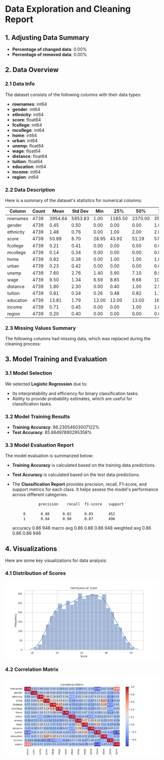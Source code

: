 # Data Exploration and Cleaning Report

## 1. Adjusting Data Summary
- **Percentage of changed data**: 0.00%
- **Percentage of removed data**: 0.00%

## 2. Data Overview

### 2.1 Data Info
The dataset consists of the following columns with their data types:

- **rownames**: int64
- **gender**: int64
- **ethnicity**: int64
- **score**: float64
- **fcollege**: int64
- **mcollege**: int64
- **home**: int64
- **urban**: int64
- **unemp**: float64
- **wage**: float64
- **distance**: float64
- **tuition**: float64
- **education**: int64
- **income**: int64
- **region**: int64

### 2.2 Data Description
Here is a summary of the dataset's statistics for numerical columns:

| Column    | Count  | Mean      | Std Dev   | Min   | 25%    | 50%    | 75%    | Max   |
|-----------|--------|-----------|-----------|-------|--------|--------|--------|-------|
| rownames | 4739 | 3954.64 | 5953.83 | 1.00 | 1185.50 | 2370.00 | 3554.50 | 37810.00 |
| gender | 4739 | 0.45 | 0.50 | 0.00 | 0.00 | 0.00 | 1.00 | 1.00 |
| ethnicity | 4739 | 1.48 | 0.76 | 0.00 | 1.00 | 2.00 | 2.00 | 2.00 |
| score | 4739 | 50.89 | 8.70 | 28.95 | 43.92 | 51.19 | 57.77 | 72.81 |
| fcollege | 4739 | 0.21 | 0.41 | 0.00 | 0.00 | 0.00 | 0.00 | 1.00 |
| mcollege | 4739 | 0.14 | 0.34 | 0.00 | 0.00 | 0.00 | 0.00 | 1.00 |
| home | 4739 | 0.82 | 0.38 | 0.00 | 1.00 | 1.00 | 1.00 | 1.00 |
| urban | 4739 | 0.23 | 0.42 | 0.00 | 0.00 | 0.00 | 0.00 | 1.00 |
| unemp | 4739 | 7.60 | 2.76 | 1.40 | 5.90 | 7.10 | 8.90 | 24.90 |
| wage | 4739 | 9.50 | 1.34 | 6.59 | 8.85 | 9.68 | 10.15 | 12.96 |
| distance | 4739 | 1.80 | 2.30 | 0.00 | 0.40 | 1.00 | 2.50 | 20.00 |
| tuition | 4739 | 0.81 | 0.34 | 0.26 | 0.48 | 0.82 | 1.13 | 1.40 |
| education | 4739 | 13.81 | 1.79 | 12.00 | 12.00 | 13.00 | 16.00 | 18.00 |
| income | 4739 | 0.71 | 0.45 | 0.00 | 0.00 | 1.00 | 1.00 | 1.00 |
| region | 4739 | 0.20 | 0.40 | 0.00 | 0.00 | 0.00 | 0.00 | 1.00 |

### 2.3 Missing Values Summary
The following columns had missing data, which was replaced during the cleaning process:


## 3. Model Training and Evaluation

### 3.1 Model Selection
We selected **Logistic Regression** due to:
- Its interpretability and efficiency for binary classification tasks.
- Ability to provide probability estimates, which are useful for classification tasks.

### 3.2 Model Training Results
- **Training Accuracy**: 86.23054603007122%
- **Test Accuracy**: 85.86497890295358%

### 3.3 Model Evaluation Report
The model evaluation is summarized below:
- **Training Accuracy** is calculated based on the training data predictions.
- **Test Accuracy** is calculated based on the test data predictions.
- The **Classification Report** provides precision, recall, F1-score, and support metrics for each class. It helps assess the model's performance across different categories.

                  precision    recall  f1-score   support

           0       0.88      0.82      0.85       452
           1       0.84      0.90      0.87       496

    accuracy                           0.86       948
   macro avg       0.86      0.86      0.86       948
weighted avg       0.86      0.86      0.86       948



## 4. Visualizations
Here are some key visualizations for data analysis:

### 4.1 Distribution of Scores
![Distribution of Scores](output_images/score_distribution.png)

### 4.2 Correlation Matrix
![Correlation Matrix](output_images/correlation_matrix.png)

